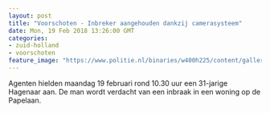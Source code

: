 ```yaml
---
layout: post
title: "Voorschoten - Inbreker aangehouden dankzij camerasysteem"
date: Mon, 19 Feb 2018 13:26:00 GMT
categories: 
- zuid-holland 
- voorschoten 
feature_image: "https://www.politie.nl/binaries/w400h225/content/gallery/politie/stockfotos/algemeen/inbreker-met-koevoet.jpg"
---
```


Agenten hielden maandag 19 februari rond 10.30 uur een 31-jarige Hagenaar aan. De man wordt verdacht van een inbraak in een woning op de Papelaan.
